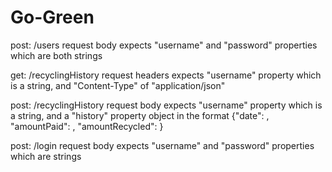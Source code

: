 # Go-Green
post: /users
request body expects "username" and "password" properties which are both strings

get: /recyclingHistory
request headers expects "username" property which is a string, and "Content-Type" of "application/json"

post: /recyclingHistory
request body expects "username" property which is a string, and a "history" property object in the format {"date": <Date>, "amountPaid": <Number>, "amountRecycled": <Number>}

post: /login
request body expects "username" and "password" properties which are strings